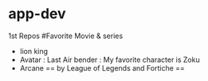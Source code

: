 # app-dev
1st Repos
#Favorite Movie & series
- lion king
- Avatar : Last Air bender
    : My favorite character is Zoku
- Arcane == by League of Legends and Fortiche ==
